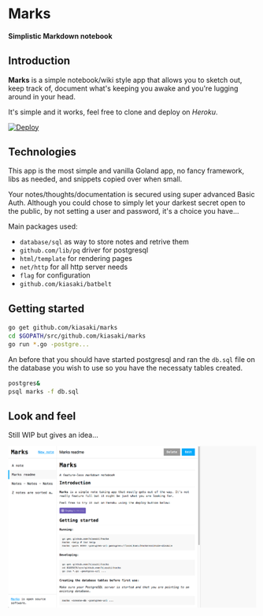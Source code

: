 # Marks

#### Simplistic Markdown notebook

## Introduction

**Marks** is a simple notebook/wiki style app that allows you to sketch out, keep
track of, document what's keeping you awake and you're lugging around in your head.

It's simple and it works, feel free to clone and deploy on _Heroku_.

[![Deploy](https://www.herokucdn.com/deploy/button.svg)](https://heroku.com/deploy?template=https://github.com/kiasaki/marks)

## Technologies

This app is the most simple and vanilla Goland app, no fancy framework, libs
as needed, and snippets copied over when small.

Your notes/thoughts/documentation is secured using super advanced Basic Auth.
Although you could chose to simply let your darkest secret open to the public,
by not setting a user and password, it's a choice you have...

Main packages used:

- `database/sql` as way to store notes and retrive them
- `github.com/lib/pq` driver for postgresql
- `html/template` for rendering pages
- `net/http` for all http server needs
- `flag` for configuration
- `github.com/kiasaki/batbelt`

## Getting started

```bash
go get github.com/kiasaki/marks
cd $GOPATH/src/github.com/kiasaki/marks
go run *.go -postgre...
```

An before that you should have started postgresql and ran the `db.sql` file
on the database you wish to use so you have the necessaty tables created.

```bash
postgres&
psql marks -f db.sql
```

## Look and feel

Still WIP but gives an idea...

![Screenshot](https://raw.githubusercontent.com/kiasaki/marks/master/screenshot.png)
